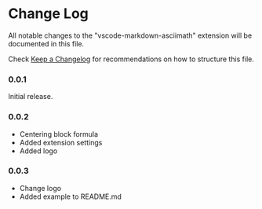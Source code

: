 # Change Log

All notable changes to the "vscode-markdown-asciimath" extension will be documented in this file.

Check [Keep a Changelog](http://keepachangelog.com/) for recommendations on how to structure this file.

### 0.0.1

Initial release.

### 0.0.2

- Centering block formula
- Added extension settings
- Added logo

### 0.0.3

- Change logo
- Added example to README.md
